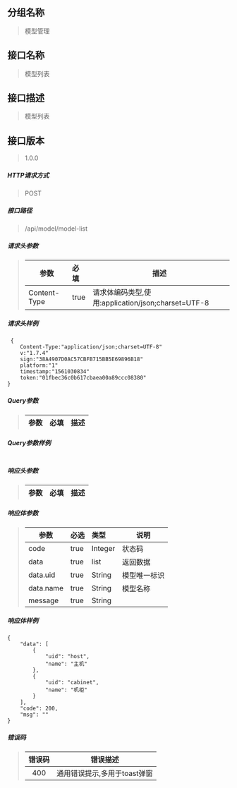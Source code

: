 ## 分组名称
> 模型管理

## 接口名称
> 模型列表

## 接口描述
> 模型列表

## 接口版本

> 1.0.0

##### HTTP请求方式

> POST

##### 接口路径
> /api/model/model-list

##### 请求头参数
> | 参数       | 必填 | 描述            |
> | ---------- | :--- |  --------------- |
> | Content-Type |true|请求体编码类型,使用:application/json;charset=UTF-8|

##### 请求头样例
```
 {
    Content-Type:"application/json;charset=UTF-8"
    v:"1.7.4"
    sign:"38A4907D0AC57CBFB715BB5E69896B18"
    platform:"1"
    timestamp:"1561030834"
    token:"01fbec36c0b617cbaea00a89ccc08380"
}
```

##### Query参数
> | 参数       | 必填 | 描述            |
> | ---------- | :--- |  --------------- |


##### Query参数样例
```

```

##### 响应头参数
> | 参数       | 必填 | 描述            |
> | ---------- | :--- |  --------------- |

##### 响应体参数
> | 参数       | 必选 | 类型 | 说明            |
> | ---------- | :--- | :--- | --------------- |
> | code |true|Integer|状态码|
> | data |true|list|返回数据|
> | data.uid |true|String|模型唯一标识|
> | data.name |true|String|模型名称|
> | message |true|String| |


##### 响应体样例
```
{
    "data": [
        {
            "uid": "host",
            "name": "主机"
        },
        {
            "uid": "cabinet",
            "name": "机柜"
        }
    ],
    "code": 200,
    "msg": ""
}
```
##### 错误码
> | 错误码      |错误描述|
> | :----------: | :---------------: |
> | 400 |通用错误提示,多用于toast弹窗|